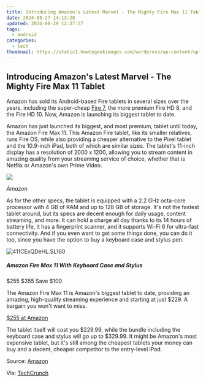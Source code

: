 ```yaml
---
title: Introducing Amazon's Latest Marvel - The Mighty Fire Max 11 Tablet
date: 2024-08-27 14:13:28
updated: 2024-08-29 12:27:57
tags:
  - android
categories:
  - tech
thumbnail: https://static1.howtogeekimages.com/wordpress/wp-content/uploads/2023/05/Amazon-Fire-Max-11-1-1.jpg
---
```


## Introducing Amazon's Latest Marvel - The Mighty Fire Max 11 Tablet

Amazon has sold its Android-based Fire tablets in several sizes over the years, including the super-cheap [Fire 7](https://youtube-help.techidaily.com/new-professional-rapid-thumbnail-artistry-for-valorant-games/), the more premium Fire HD 8, and the Fire HD 10\. Now, Amazon is launching its biggest tablet to date.

 Amazon has just launched its biggest, and most premium, tablet until today, the Amazon Fire Max 11\. This Amazon Fire tablet, like its smaller relatives, runs Fire OS, while also providing a cheaper alternative to the Pixel tablet and the 10.9-inch iPad, both of which are similar sizes. The tablet's 11-inch display has a resolution of 2000 x 1200, allowing you to stream content in amazing quality from your streaming service of choice, whether that is Netflix or Amazon's own Prime Video.

![](https://static1.howtogeekimages.com/wordpress/wp-content/uploads/2023/05/Amazon-Fire-Max-11-2.jpg) 

_Amazon_

 As for the other specs, the tablet is equipped with a 2.2 GHz octa-core processor with 4 GB of RAM and up to 128 GB of storage. It's not the fastest tablet around, but its specs are decent enough for daily usage, content streaming, and more. It can hold a charge all day thanks to its 14 hours of battery life, it has a fingerprint scanner, and it supports Wi-Fi 6 for ultra-fast connectivity. And if you even want to get some things done, you can do it too, since you have the option to buy a keyboard case and stylus pen.

![411CExQDeHL._SL160_](https://static1.howtogeekimages.com/wordpress/wp-content/uploads/2023/06/411cexqdehl-_sl160_.jpg) 

#####  Amazon Fire Max 11 With Keyboard Case and Stylus

$255 $355 Save $100 

The Amazon Fire Max 11 is Amazon's biggest tablet to date, providing an amazing, high-quality streaming experience and starting at just $229\. A bargain you won't want to miss.

[$255 at Amazon](https://www.amazon.com/dp/B0C1MYYFBW/ref=ods%5Fsurl%5Fstne) 

 The tablet itself will cost you $229.99, while the bundle including the keyboard case and stylus will go up to $329.99\. It might be Amazon's most expensive tablet, but it's still among the cheapest tablets your money can buy and a decent, cheaper competitor to the entry-level iPad.

 Source: [Amazon](https://www.aboutamazon.com/news/devices/amazon-fire-max-11-tablet-best-features) 

 Via: [TechCrunch](https://techcrunch.com/2023/05/23/amazon-launches-its-biggest-tablet-the-230-fire-max-11/?guccounter=1&guce%5Freferrer=aHR0cHM6Ly90cmVsbG8uY29tLw&guce%5Freferrer%5Fsig=AQAAALHjdFU5ECjRYpZyyiOiaFA3gRXAD9e1nVYtsUqUh8IHUG8dmYbToSsU3lFBQKhLAFG2U%5FNLbdnBMHlxaGg8D60OQe6G%5FrpK7hdRjFbKHdwwe%5FD%5FBrygVUa%5FhemHrcLBuhWlKeeFCO43moHPcFFLuFPJeTFI7t6y2oR8dwSnkAA%5F)

<ins class="adsbygoogle"
     style="display:block"
     data-ad-format="autorelaxed"
     data-ad-client="ca-pub-7571918770474297"
     data-ad-slot="1223367746"></ins>



<ins class="adsbygoogle"
     style="display:block"
     data-ad-client="ca-pub-7571918770474297"
     data-ad-slot="8358498916"
     data-ad-format="auto"
     data-full-width-responsive="true"></ins>
